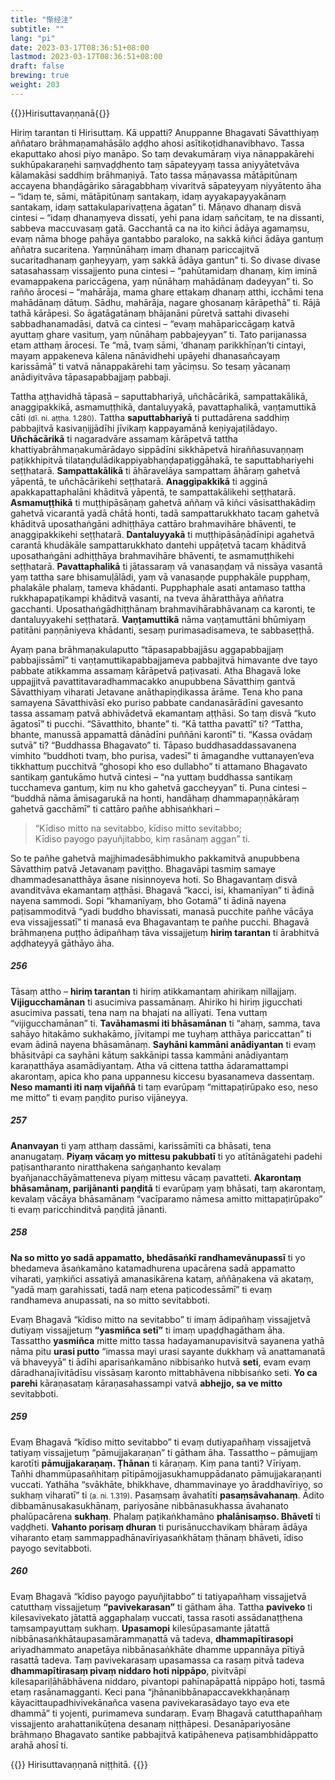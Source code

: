 ```yaml
---
title: "惭经注"
subtitle: ""
lang: "pi"
date: 2023-03-17T08:36:51+08:00
lastmod: 2023-03-17T08:36:51+08:00
draft: false
brewing: true
weight: 203
---
```


{{<subtitle>}}Hirisuttavaṇṇanā{{</subtitle>}}

Hiriṃ tarantan ti Hirisuttaṃ. Kā uppatti? Anuppanne Bhagavati Sāvatthiyaṃ aññataro brāhmaṇamahāsālo aḍḍho ahosi asītikoṭidhanavibhavo. Tassa ekaputtako ahosi piyo manāpo. So taṃ devakumāraṃ viya nānappakārehi sukhūpakaraṇehi saṃvaḍḍhento taṃ sāpateyyaṃ tassa aniyyātetvāva kālamakāsi saddhiṃ brāhmaṇiyā. Tato tassa māṇavassa mātāpitūnaṃ accayena bhaṇḍāgāriko sāragabbhaṃ vivaritvā sāpateyyaṃ niyyātento āha – “idaṃ te, sāmi, mātāpitūnaṃ santakaṃ, idaṃ ayyakapayyakānaṃ santakaṃ, idaṃ sattakulaparivaṭṭena āgatan” ti. Māṇavo dhanaṃ disvā cintesi – “idaṃ dhanaṃyeva dissati, yehi pana idaṃ sañcitaṃ, te na dissanti, sabbeva maccuvasaṃ gatā. Gacchantā ca na ito kiñci ādāya agamaṃsu, evaṃ nāma bhoge pahāya gantabbo paraloko, na sakkā kiñci ādāya gantuṃ aññatra sucaritena. Yaṃnūnāhaṃ imaṃ dhanaṃ pariccajitvā sucaritadhanaṃ gaṇheyyaṃ, yaṃ sakkā ādāya gantun” ti. So divase divase satasahassaṃ vissajjento puna cintesi – “pahūtamidaṃ dhanaṃ, kiṃ iminā evamappakena pariccāgena, yaṃ nūnāhaṃ mahādānaṃ dadeyyan” ti. So rañño ārocesi – “mahārāja, mama ghare ettakaṃ dhanaṃ atthi, icchāmi tena mahādānaṃ dātuṃ. Sādhu, mahārāja, nagare ghosanaṃ kārāpethā” ti. Rājā tathā kārāpesi. So āgatāgatānaṃ bhājanāni pūretvā sattahi divasehi sabbadhanamadāsi, datvā ca cintesi – “evaṃ mahāpariccāgaṃ katvā ayuttaṃ ghare vasituṃ, yaṃ nūnāhaṃ pabbajeyyan” ti. Tato parijanassa etam atthaṃ ārocesi. Te “mā, tvaṃ sāmi, ‘dhanaṃ parikkhīṇan’ti cintayi, mayaṃ appakeneva kālena nānāvidhehi upāyehi dhanasañcayaṃ karissāmā” ti vatvā nānappakārehi taṃ yāciṃsu. So tesaṃ yācanaṃ anādiyitvāva tāpasapabbajjaṃ pabbaji.

Tattha aṭṭhavidhā tāpasā – saputtabhariyā, uñchācārikā, sampattakālikā, anaggipakkikā, asmamuṭṭhikā, dantaluyyakā, pavattaphalikā, vaṇṭamuttikā cāti <small>(dī. ni. aṭṭha. 1.280)</small>. Tattha **saputtabhariyā** ti puttadārena saddhiṃ pabbajitvā kasivaṇijjādīhi jīvikaṃ kappayamānā keṇiyajaṭilādayo. **Uñchācārikā** ti nagaradvāre assamaṃ kārāpetvā tattha khattiyabrāhmaṇakumārādayo sippādīni sikkhāpetvā hiraññasuvaṇṇaṃ paṭikkhipitvā tilataṇḍulādikappiyabhaṇḍapaṭiggāhakā, te saputtabhariyehi seṭṭhatarā. **Sampattakālikā** ti āhāravelāya sampattaṃ āhāraṃ gahetvā yāpentā, te uñchācārikehi seṭṭhatarā. **Anaggipakkikā** ti agginā apakkapattaphalāni khāditvā yāpentā, te sampattakālikehi seṭṭhatarā. **Asmamuṭṭhikā** ti muṭṭhipāsāṇaṃ gahetvā aññaṃ vā kiñci vāsisatthakādiṃ gahetvā vicarantā yadā chātā honti, tadā sampattarukkhato tacaṃ gahetvā khāditvā uposathaṅgāni adhiṭṭhāya cattāro brahmavihāre bhāventi, te anaggipakkikehi seṭṭhatarā. **Dantaluyyakā** ti muṭṭhipāsāṇādīnipi agahetvā carantā khudākāle sampattarukkhato dantehi uppāṭetvā tacaṃ khāditvā uposathaṅgāni adhiṭṭhāya brahmavihāre bhāventi, te asmamuṭṭhikehi seṭṭhatarā. **Pavattaphalikā** ti jātassaraṃ vā vanasaṇḍaṃ vā nissāya vasantā yaṃ tattha sare bhisamuḷālādi, yaṃ vā vanasaṇḍe pupphakāle pupphaṃ, phalakāle phalaṃ, tameva khādanti. Pupphaphale asati antamaso tattha rukkhapapaṭikampi khāditvā vasanti, na tveva āhāratthāya aññatra gacchanti. Uposathaṅgādhiṭṭhānaṃ brahmavihārabhāvanaṃ ca karonti, te dantaluyyakehi seṭṭhatarā. **Vaṇṭamuttikā** nāma vaṇṭamuttāni bhūmiyaṃ patitāni paṇṇāniyeva khādanti, sesaṃ purimasadisameva, te sabbaseṭṭhā.

Ayaṃ pana brāhmaṇakulaputto “tāpasapabbajjāsu aggapabbajjaṃ pabbajissāmī” ti vaṇṭamuttikapabbajjameva pabbajitvā himavante dve tayo pabbate atikkamma assamaṃ kārāpetvā paṭivasati. Atha Bhagavā loke uppajjitvā pavattitavaradhammacakko anupubbena Sāvatthiṃ gantvā Sāvatthiyaṃ viharati Jetavane anāthapiṇḍikassa ārāme. Tena kho pana samayena Sāvatthivāsī eko puriso pabbate candanasārādīni gavesanto tassa assamaṃ patvā abhivādetvā ekamantaṃ aṭṭhāsi. So taṃ disvā “kuto āgatosī” ti pucchi. “Sāvatthito, bhante” ti. “Kā tattha pavattī” ti? “Tattha, bhante, manussā appamattā dānādīni puññāni karontī” ti. “Kassa ovādaṃ sutvā” ti? “Buddhassa Bhagavato” ti. Tāpaso buddhasaddassavanena vimhito “buddhoti tvaṃ, bho purisa, vadesī” ti āmagandhe vuttanayen’eva tikkhattuṃ pucchitvā “ghosopi kho eso dullabho” ti attamano Bhagavato santikaṃ gantukāmo hutvā cintesi – “na yuttaṃ buddhassa santikaṃ tucchameva gantuṃ, kiṃ nu kho gahetvā gaccheyyan” ti. Puna cintesi – “buddhā nāma āmisagarukā na honti, handāhaṃ dhammapaṇṇākāraṃ gahetvā gacchāmī” ti cattāro pañhe abhisaṅkhari –

> “Kīdiso mitto na sevitabbo, kīdiso mitto sevitabbo;  
> Kīdiso payogo payuñjitabbo, kiṃ rasānaṃ aggan” ti.

So te pañhe gahetvā majjhimadesābhimukho pakkamitvā anupubbena Sāvatthiṃ patvā Jetavanaṃ paviṭṭho. Bhagavāpi tasmiṃ samaye dhammadesanatthāya āsane nisinnoyeva hoti. So Bhagavantaṃ disvā avanditvāva ekamantaṃ aṭṭhāsi. Bhagavā “kacci, isi, khamanīyan” ti ādinā nayena sammodi. Sopi “khamanīyaṃ, bho Gotamā” ti ādinā nayena paṭisammoditvā “yadi buddho bhavissati, manasā pucchite pañhe vācāya eva vissajjessatī” ti manasā eva Bhagavantaṃ te pañhe pucchi. Bhagavā brāhmaṇena puṭṭho ādipañhaṃ tāva vissajjetuṃ **hiriṃ tarantan** ti ārabhitvā aḍḍhateyyā gāthāyo āha.

##### 256

Tāsaṃ attho – **hiriṃ tarantan** ti hiriṃ atikkamantaṃ ahirikaṃ nillajjaṃ. **Vijigucchamānan** ti asucimiva passamānaṃ. Ahiriko hi hiriṃ jigucchati asucimiva passati, tena naṃ na bhajati na allīyati. Tena vuttaṃ “vijigucchamānan” ti. **Tavāhamasmi iti bhāsamānan** ti “ahaṃ, samma, tava sahāyo hitakāmo sukhakāmo, jīvitampi me tuyhaṃ atthāya pariccattan” ti evam ādinā nayena bhāsamānaṃ. **Sayhāni kammāni anādiyantan** ti evaṃ bhāsitvāpi ca sayhāni kātuṃ sakkānipi tassa kammāni anādiyantaṃ karaṇatthāya asamādiyantaṃ. Atha vā cittena tattha ādaramattampi akarontaṃ, apica kho pana uppannesu kiccesu byasanameva dassentaṃ. **Neso mamanti iti naṃ vijaññā** ti taṃ evarūpaṃ “mittapaṭirūpako eso, neso me mitto” ti evaṃ paṇḍito puriso vijāneyya.

##### 257

**Ananvayan** ti yaṃ atthaṃ dassāmi, karissāmīti ca bhāsati, tena ananugataṃ. **Piyaṃ vācaṃ yo mittesu pakubbatī** ti yo atītānāgatehi padehi paṭisantharanto niratthakena saṅgaṇhanto kevalaṃ byañjanacchāyāmatteneva piyaṃ mittesu vācaṃ pavatteti. **Akarontaṃ bhāsamānaṃ, parijānanti paṇḍitā** ti evarūpaṃ yaṃ bhāsati, taṃ akarontaṃ, kevalaṃ vācāya bhāsamānaṃ “vacīparamo nāmesa amitto mittapaṭirūpako” ti evaṃ paricchinditvā paṇḍitā jānanti.

##### 258

**Na so mitto yo sadā appamatto, bhedāsaṅkī randhamevānupassī** ti yo bhedameva āsaṅkamāno katamadhurena upacārena sadā appamatto viharati, yaṃkiñci assatiyā amanasikārena kataṃ, aññāṇakena vā akataṃ, “yadā maṃ garahissati, tadā naṃ etena paṭicodessāmī” ti evaṃ randhameva anupassati, na so mitto sevitabboti.

Evaṃ Bhagavā “kīdiso mitto na sevitabbo” ti imaṃ ādipañhaṃ vissajjetvā dutiyaṃ vissajjetuṃ **“yasmiñca setī”** ti imaṃ upaḍḍhagātham āha. Tassattho **yasmiñca** mitte mitto tassa hadayamanupavisitvā sayanena yathā nāma pitu **urasi putto** “imassa mayi urasi sayante dukkhaṃ vā anattamanatā vā bhaveyyā” ti ādīhi aparisaṅkamāno nibbisaṅko hutvā **seti**, evam evaṃ dāradhanajīvitādīsu vissāsaṃ karonto mittabhāvena nibbisaṅko seti. **Yo ca parehi** kāraṇasataṃ kāraṇasahassampi vatvā **abhejjo, sa ve mitto** sevitabboti.

##### 259

Evaṃ Bhagavā “kīdiso mitto sevitabbo” ti evaṃ dutiyapañhaṃ vissajjetvā tatiyaṃ vissajjetuṃ “pāmujjakaraṇan” ti gātham āha. Tassattho – pāmujjaṃ karotīti **pāmujjakaraṇaṃ. Ṭhānan** ti kāraṇaṃ. Kiṃ pana tanti? Vīriyaṃ. Tañhi dhammūpasañhitaṃ pītipāmojjasukhamuppādanato pāmujjakaraṇanti vuccati. Yathāha “svākhāte, bhikkhave, dhammavinaye yo āraddhavīriyo, so sukhaṃ viharatī” ti <small>(a. ni. 1.319)</small>. Pasaṃsaṃ āvahatīti **pasaṃsāvahanaṃ**. Ādito dibbamānusakasukhānaṃ, pariyosāne nibbānasukhassa āvahanato phalūpacārena **sukhaṃ**. Phalaṃ paṭikaṅkhamāno **phalānisaṃso. Bhāvetī** ti vaḍḍheti. **Vahanto porisaṃ dhuran** ti purisānucchavikaṃ bhāraṃ ādāya viharanto etaṃ sammappadhānavīriyasaṅkhātaṃ ṭhānaṃ bhāveti, īdiso payogo sevitabboti.

##### 260

Evaṃ Bhagavā “kīdiso payogo payuñjitabbo” ti tatiyapañhaṃ vissajjetvā catutthaṃ vissajjetuṃ **“pavivekarasan”** ti gātham āha. Tattha **paviveko** ti kilesavivekato jātattā aggaphalaṃ vuccati, tassa rasoti assādanaṭṭhena taṃsampayuttaṃ sukhaṃ. **Upasamopi** kilesūpasamante jātattā nibbānasaṅkhātaupasamārammaṇattā vā tadeva, **dhammapītirasopi** ariyadhammato anapetāya nibbānasaṅkhāte dhamme uppannāya pītiyā rasattā tadeva. Taṃ pavivekarasaṃ upasamassa ca rasaṃ pitvā tadeva **dhammapītirasaṃ pivaṃ niddaro hoti nippāpo**, pivitvāpi kilesapariḷāhābhāvena niddaro, pivantopi pahīnapāpattā nippāpo hoti, tasmā etaṃ rasānamagganti. Keci pana “jhānanibbānapaccavekkhaṇānaṃ kāyacittaupadhivivekānañca vasena pavivekarasādayo tayo eva ete dhammā” ti yojenti, purimameva sundaraṃ. Evaṃ Bhagavā catutthapañhaṃ vissajjento arahattanikūṭena desanaṃ niṭṭhāpesi. Desanāpariyosāne brāhmaṇo Bhagavato santike pabbajitvā katipāheneva paṭisambhidāppatto arahā ahosī ti.

{{<eof>}}
    Hirisuttavaṇṇanā niṭṭhitā.
{{</eof>}}